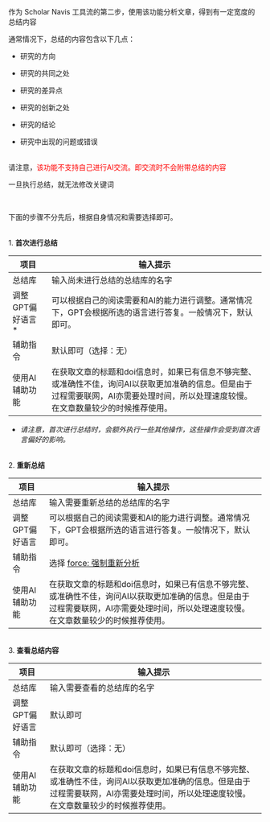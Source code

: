 作为 Scholar Navis 工具流的第二步，使用该功能分析文章，得到有一定宽度的总结内容

通常情况下，总结的内容包含以下几点：

- 研究的方向

- 研究的共同之处

- 研究的差异点

- 研究的创新之处

- 研究的结论

- 研究中出现的问题或错误

<br>请注意，<font color=red>该功能不支持自己进行AI交流。即交流时不会附带总结的内容</font>

一旦执行总结，就无法修改关键词       

<br>

下面的步骤不分先后，根据自身情况和需要选择即可。

<br>1. **首次进行总结**

| 项目          | 输入提示                                                                                           |
| ----------- | ---------------------------------------------------------------------------------------------- |
| 总结库         | 输入尚未进行总结的总结库的名字                                                                                |
| 调整GPT偏好语言 * | 可以根据自己的阅读需要和AI的能力进行调整。通常情况下，GPT会根据所选的语言进行答复。一般情况下，默认即可。                                        |
| 辅助指令        | 默认即可（选择：无）                                                                                     |
| 使用AI辅助功能    | 在获取文章的标题和doi信息时，如果已有信息不够完整、或准确性不佳，询问AI以获取更加准确的信息。但是由于过程需要联网，AI亦需要处理时间，所以处理速度较慢。在文章数量较少的时候推荐使用。 |

* *请注意，首次进行总结时，会额外执行一些其他操作，这些操作会受到首次语言偏好的影响。*

<br>2. **重新总结**

| 项目        | 输入提示                                                                                           |
| --------- | ---------------------------------------------------------------------------------------------- |
| 总结库       | 输入需要重新总结的总结库的名字                                                                                |
| 调整GPT偏好语言 | 可以根据自己的阅读需要和AI的能力进行调整。通常情况下，GPT会根据所选的语言进行答复。一般情况下，默认即可。                                        |
| 辅助指令      | 选择 <u>force: 强制重新分析</u>                                                                        |
| 使用AI辅助功能  | 在获取文章的标题和doi信息时，如果已有信息不够完整、或准确性不佳，询问AI以获取更加准确的信息。但是由于过程需要联网，AI亦需要处理时间，所以处理速度较慢。在文章数量较少的时候推荐使用。 |

<br>3. **查看总结内容**

| 项目        | 输入提示                                                                                           |
| --------- | ---------------------------------------------------------------------------------------------- |
| 总结库       | 输入需要查看的总结库的名字                                                                                  |
| 调整GPT偏好语言 | 默认即可                                                                                           |
| 辅助指令      | 默认即可（选择：无）                                                                                     |
| 使用AI辅助功能  | 在获取文章的标题和doi信息时，如果已有信息不够完整、或准确性不佳，询问AI以获取更加准确的信息。但是由于过程需要联网，AI亦需要处理时间，所以处理速度较慢。在文章数量较少的时候推荐使用。 |
